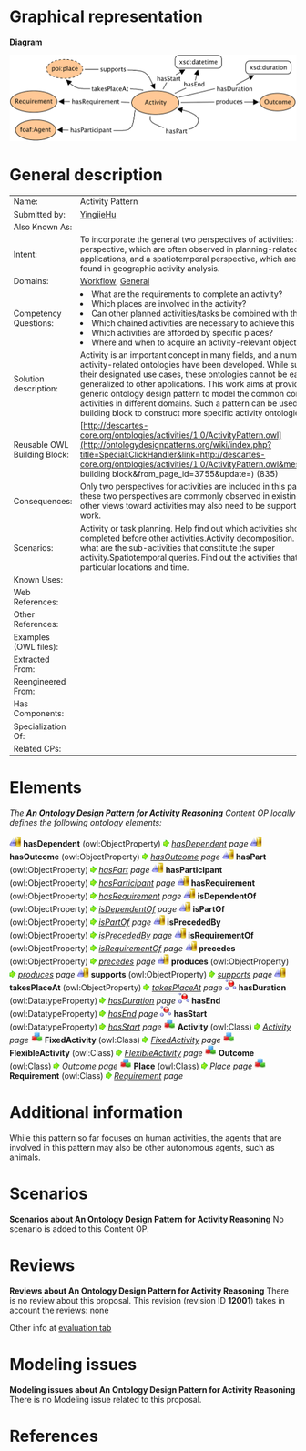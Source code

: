 #  Graphical representation


__Diagram__




[![Image:Activity3_small.png](./Activity3_small.png)](../Image/Activity3_small.png.md "Image:Activity3_small.png")




#  General description




|  |  |
| --- | --- |
|  Name: |  Activity Pattern |
|  Submitted by: | [YingjieHu](../User/YingjieHu.md "User:YingjieHu") |
|  Also Known As: |  |
|  Intent: |  To incorporate the general two perspectives of activities: a workflow perspective, which are often observed in planning-related applications, and a spatiotemporal perspective, which are often found in geographic activity analysis. |
|  Domains: | [Workflow](../Community/Workflow.md "Community:Workflow"), [General](../Community/General.md "Community:General") |
|  Competency Questions: | <li> What are the requirements to complete an activity?</li><li> Which places are involved in the activity?</li><li> Can other planned activities/tasks be combined with this activity?</li><li> Which chained activities are necessary to achieve this activity?</li><li> Which activities are afforded by specific places?</li><li> Where and when to acquire an activity-relevant object?</li> |
|  Solution description: |  Activity is an important concept in many fields, and a number of activity-related ontologies have been developed. While suitable for their designated use cases, these ontologies cannot be easily generalized to other applications. This work aims at providing a generic ontology design pattern to model the common core of activities in different domains. Such a pattern can be used as a building block to construct more specific activity ontologies. |
|  Reusable OWL Building Block: | [http://descartes-core.org/ontologies/activities/1.0/ActivityPattern.owl](http://ontologydesignpatterns.org/wiki/index.php?title=Special:ClickHandler&link=http://descartes-core.org/ontologies/activities/1.0/ActivityPattern.owl&message=OWL building block&from_page_id=3755&update=) (835) |
|  Consequences: |  Only two perspectives for activities are included in this pattern. While these two perspectives are commonly observed in existing work, other views toward activities may also need to be supported in future work. |
|  Scenarios: |  Activity or task planning. Help find out which activities should be completed before other activities.Activity decomposition. Find out what are the sub-activities that constitute the super activity.Spatiotemporal queries. Find out the activities that happen at particular locations and time. |
|  Known Uses: |  |
|  Web References: |  |
|  Other References: |  |
|  Examples (OWL files): |  |
|  Extracted From: |  |
|  Reengineered From: |  |
|  Has Components: |  |
|  Specialization Of: |  |
|  Related CPs: |  |


  




#  Elements


_The __An Ontology Design Pattern for Activity Reasoning__ Content OP locally defines the following ontology elements:_



[![ObjectProperty](./20px-ObjectProperty.gif)](../Image/ObjectProperty.gif.md "ObjectProperty") __hasDependent__ (owl:ObjectProperty) 
 [![](./11px-ArrowRight.gif)](../Image/ArrowRight.gif.md "ArrowRight.gif") _[hasDependent](./An_Ontology_Design_Pattern_for_Activity_Reasoning/hasDependent.md "Submissions:An Ontology Design Pattern for Activity Reasoning/hasDependent") page_
[![ObjectProperty](./20px-ObjectProperty.gif)](../Image/ObjectProperty.gif.md "ObjectProperty") __hasOutcome__ (owl:ObjectProperty) 
 [![](./11px-ArrowRight.gif)](../Image/ArrowRight.gif.md "ArrowRight.gif") _[hasOutcome](./An_Ontology_Design_Pattern_for_Activity_Reasoning/hasOutcome.md "Submissions:An Ontology Design Pattern for Activity Reasoning/hasOutcome") page_
[![ObjectProperty](./20px-ObjectProperty.gif)](../Image/ObjectProperty.gif.md "ObjectProperty") __hasPart__ (owl:ObjectProperty) 
 [![](./11px-ArrowRight.gif)](../Image/ArrowRight.gif.md "ArrowRight.gif") _[hasPart](./An_Ontology_Design_Pattern_for_Activity_Reasoning/hasPart.md "Submissions:An Ontology Design Pattern for Activity Reasoning/hasPart") page_
[![ObjectProperty](./20px-ObjectProperty.gif)](../Image/ObjectProperty.gif.md "ObjectProperty") __hasParticipant__ (owl:ObjectProperty) 
 [![](./11px-ArrowRight.gif)](../Image/ArrowRight.gif.md "ArrowRight.gif") _[hasParticipant](./An_Ontology_Design_Pattern_for_Activity_Reasoning/hasParticipant.md "Submissions:An Ontology Design Pattern for Activity Reasoning/hasParticipant") page_
[![ObjectProperty](./20px-ObjectProperty.gif)](../Image/ObjectProperty.gif.md "ObjectProperty") __hasRequirement__ (owl:ObjectProperty) 
 [![](./11px-ArrowRight.gif)](../Image/ArrowRight.gif.md "ArrowRight.gif") _[hasRequirement](./An_Ontology_Design_Pattern_for_Activity_Reasoning/hasRequirement.md "Submissions:An Ontology Design Pattern for Activity Reasoning/hasRequirement") page_
[![ObjectProperty](./20px-ObjectProperty.gif)](../Image/ObjectProperty.gif.md "ObjectProperty") __isDependentOf__ (owl:ObjectProperty) 
 [![](./11px-ArrowRight.gif)](../Image/ArrowRight.gif.md "ArrowRight.gif") _[isDependentOf](./An_Ontology_Design_Pattern_for_Activity_Reasoning/isDependentOf.md "Submissions:An Ontology Design Pattern for Activity Reasoning/isDependentOf") page_
[![ObjectProperty](./20px-ObjectProperty.gif)](../Image/ObjectProperty.gif.md "ObjectProperty") __isPartOf__ (owl:ObjectProperty) 
 [![](./11px-ArrowRight.gif)](../Image/ArrowRight.gif.md "ArrowRight.gif") _[isPartOf](./An_Ontology_Design_Pattern_for_Activity_Reasoning/isPartOf.md "Submissions:An Ontology Design Pattern for Activity Reasoning/isPartOf") page_
[![ObjectProperty](./20px-ObjectProperty.gif)](../Image/ObjectProperty.gif.md "ObjectProperty") __isPrecededBy__ (owl:ObjectProperty) 
 [![](./11px-ArrowRight.gif)](../Image/ArrowRight.gif.md "ArrowRight.gif") _[isPrecededBy](./An_Ontology_Design_Pattern_for_Activity_Reasoning/isPrecededBy.md "Submissions:An Ontology Design Pattern for Activity Reasoning/isPrecededBy") page_
[![ObjectProperty](./20px-ObjectProperty.gif)](../Image/ObjectProperty.gif.md "ObjectProperty") __isRequirementOf__ (owl:ObjectProperty) 
 [![](./11px-ArrowRight.gif)](../Image/ArrowRight.gif.md "ArrowRight.gif") _[isRequirementOf](./An_Ontology_Design_Pattern_for_Activity_Reasoning/isRequirementOf.md "Submissions:An Ontology Design Pattern for Activity Reasoning/isRequirementOf") page_
[![ObjectProperty](./20px-ObjectProperty.gif)](../Image/ObjectProperty.gif.md "ObjectProperty") __precedes__ (owl:ObjectProperty) 
 [![](./11px-ArrowRight.gif)](../Image/ArrowRight.gif.md "ArrowRight.gif") _[precedes](./An_Ontology_Design_Pattern_for_Activity_Reasoning/precedes.md "Submissions:An Ontology Design Pattern for Activity Reasoning/precedes") page_
[![ObjectProperty](./20px-ObjectProperty.gif)](../Image/ObjectProperty.gif.md "ObjectProperty") __produces__ (owl:ObjectProperty) 
 [![](./11px-ArrowRight.gif)](../Image/ArrowRight.gif.md "ArrowRight.gif") _[produces](./An_Ontology_Design_Pattern_for_Activity_Reasoning/produces.md "Submissions:An Ontology Design Pattern for Activity Reasoning/produces") page_
[![ObjectProperty](./20px-ObjectProperty.gif)](../Image/ObjectProperty.gif.md "ObjectProperty") __supports__ (owl:ObjectProperty) 
 [![](./11px-ArrowRight.gif)](../Image/ArrowRight.gif.md "ArrowRight.gif") _[supports](./An_Ontology_Design_Pattern_for_Activity_Reasoning/supports.md "Submissions:An Ontology Design Pattern for Activity Reasoning/supports") page_
[![ObjectProperty](./20px-ObjectProperty.gif)](../Image/ObjectProperty.gif.md "ObjectProperty") __takesPlaceAt__ (owl:ObjectProperty) 
 [![](./11px-ArrowRight.gif)](../Image/ArrowRight.gif.md "ArrowRight.gif") _[takesPlaceAt](./An_Ontology_Design_Pattern_for_Activity_Reasoning/takesPlaceAt.md "Submissions:An Ontology Design Pattern for Activity Reasoning/takesPlaceAt") page_
[![DatatypeProperty](./20px-DatatypeProperty.gif)](../Image/DatatypeProperty.gif.md "DatatypeProperty") __hasDuration__ (owl:DatatypeProperty) 
 [![](./11px-ArrowRight.gif)](../Image/ArrowRight.gif.md "ArrowRight.gif") _[hasDuration](./An_Ontology_Design_Pattern_for_Activity_Reasoning/hasDuration.md "Submissions:An Ontology Design Pattern for Activity Reasoning/hasDuration") page_
[![DatatypeProperty](./20px-DatatypeProperty.gif)](../Image/DatatypeProperty.gif.md "DatatypeProperty") __hasEnd__ (owl:DatatypeProperty) 
 [![](./11px-ArrowRight.gif)](../Image/ArrowRight.gif.md "ArrowRight.gif") _[hasEnd](./An_Ontology_Design_Pattern_for_Activity_Reasoning/hasEnd.md "Submissions:An Ontology Design Pattern for Activity Reasoning/hasEnd") page_
[![DatatypeProperty](./20px-DatatypeProperty.gif)](../Image/DatatypeProperty.gif.md "DatatypeProperty") __hasStart__ (owl:DatatypeProperty) 
 [![](./11px-ArrowRight.gif)](../Image/ArrowRight.gif.md "ArrowRight.gif") _[hasStart](./An_Ontology_Design_Pattern_for_Activity_Reasoning/hasStart.md "Submissions:An Ontology Design Pattern for Activity Reasoning/hasStart") page_
[![Class](./20px-Class.gif)](../Image/Class.gif.md "Class") __Activity__ (owl:Class) 
 [![](./11px-ArrowRight.gif)](../Image/ArrowRight.gif.md "ArrowRight.gif") _[Activity](./An_Ontology_Design_Pattern_for_Activity_Reasoning/Activity.md "Submissions:An Ontology Design Pattern for Activity Reasoning/Activity") page_
[![Class](./20px-Class.gif)](../Image/Class.gif.md "Class") __FixedActivity__ (owl:Class) 
 [![](./11px-ArrowRight.gif)](../Image/ArrowRight.gif.md "ArrowRight.gif") _[FixedActivity](./An_Ontology_Design_Pattern_for_Activity_Reasoning/FixedActivity.md "Submissions:An Ontology Design Pattern for Activity Reasoning/FixedActivity") page_
[![Class](./20px-Class.gif)](../Image/Class.gif.md "Class") __FlexibleActivity__ (owl:Class) 
 [![](./11px-ArrowRight.gif)](../Image/ArrowRight.gif.md "ArrowRight.gif") _[FlexibleActivity](./An_Ontology_Design_Pattern_for_Activity_Reasoning/FlexibleActivity.md "Submissions:An Ontology Design Pattern for Activity Reasoning/FlexibleActivity") page_
[![Class](./20px-Class.gif)](../Image/Class.gif.md "Class") __Outcome__ (owl:Class) 
 [![](./11px-ArrowRight.gif)](../Image/ArrowRight.gif.md "ArrowRight.gif") _[Outcome](./An_Ontology_Design_Pattern_for_Activity_Reasoning/hasOutcome.md "Submissions:An Ontology Design Pattern for Activity Reasoning/Outcome") page_
[![Class](./20px-Class.gif)](../Image/Class.gif.md "Class") __Place__ (owl:Class) 
 [![](./11px-ArrowRight.gif)](../Image/ArrowRight.gif.md "ArrowRight.gif") _[Place](../Place/Place.md "Submissions:An Ontology Design Pattern for Activity Reasoning/Place") page_
[![Class](./20px-Class.gif)](../Image/Class.gif.md "Class") __Requirement__ (owl:Class) 
 [![](./11px-ArrowRight.gif)](../Image/ArrowRight.gif.md "ArrowRight.gif") _[Requirement](./An_Ontology_Design_Pattern_for_Activity_Reasoning/hasRequirement.md "Submissions:An Ontology Design Pattern for Activity Reasoning/Requirement") page_
#  Additional information


While this pattern so far focuses on human activities, the agents that are involved in this pattern may also be other autonomous agents, such as animals.



#  Scenarios



__Scenarios about An Ontology Design Pattern for Activity Reasoning__
No scenario is added to this Content OP.




#  Reviews



__Reviews about An Ontology Design Pattern for Activity Reasoning__
There is no review about this proposal.
This revision (revision ID __12001__) takes in account the reviews: none


Other info at [evaluation tab](http://ontologydesignpatterns.org/wiki/index.php?title=Submissions:An_Ontology_Design_Pattern_for_Activity_Reasoning&action=evaluation "http://ontologydesignpatterns.org/wiki/index.php?title=Submissions:An_Ontology_Design_Pattern_for_Activity_Reasoning&action=evaluation")




  




#  Modeling issues



__Modeling issues about An Ontology Design Pattern for Activity Reasoning__
There is no Modeling issue related to this proposal.




  




#  References